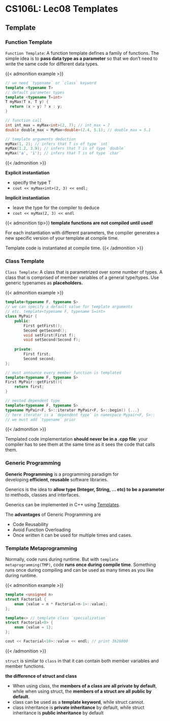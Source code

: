 # CS106L: Lec08 Templates


<!--more-->

<meta name="referrer" content="no-referrer" />


## Template

### Function Template

`Function Template`: A function template defines a family of functions. The simple idea is to **pass data type as a parameter** so that we don’t need to write the same code for different data types.

{{< admonition example >}}
```cpp
// we need `typename` or `class` keyword 
template <typename T>
// default parameter types
template <typename T=int>
T myMax(T x, T y) {
  return (x > y) ? x : y;
}

// function call
int int_max = myMax<int>(2, 7); // int_max = 7
double double_max = MyMax<double>(2.4, 5.1); // double_max = 5.1

// template arguments deduction
myMax(1, 2); // infers that T is of type `int`
myMax(1.2, 3.9); // infers that T is of type `double`
myMax('a', 'i'); // infers that T is of type `char`
```
{{< /admonition >}}

**Explicit instantiation**

- specify the type T
- `cout << myMax<int>(2, 3) << endl;`

**Implicit instantiation**

- leave the type for the compiler to deduce
- `cout << myMax(2, 3) << endl`

{{< admonition tip>}}
**template functions are not compiled until used!**

For each instantiation with different parameters, the compiler generates a new specific version of your template at compile time.

Template code is instantiated at compile time.
{{< /admonition >}}


### Class Template 

`Class Template`: A class that is parametrized over some number of types. A class that is comprised of member variables of a general type/types. Use generic typenames as **placeholders.**

{{< admonition example >}}
```cpp
template<typename F, typename S>
// we can specify a default value for template arguments
// etc. template<typename F, typename S=int>
class MyPair {
	public:
		First getFirst();
		Second getSecond();
		void setFirst(First f);
		void setSecond(Second f);
 
	private:
		First first;
		Second second;
};

// must announce every member function is templated
template<typename F, typename S>
First MyPair::getFirst(){
	return first;
}

// nested dependent type 
template<typename F, typename S>
typename MyPair<F, S>::iterator MyPair<F, S>::begin() {...}
// here iterator is a `dependent type` in namespace Mypair<F, S>::
// we must add `typename` prior
```
{{< /admonition >}}

Templated code implementation **should never be in a .cpp file**: your compiler has to see them at the same time as it sees the code that calls them.

### Generic Programming

**Generic Programming** is a programming paradigm for developing **efficient**, **reusable** software libraries.

Generics is the idea to **allow type (Integer, String, … etc) to be a parameter** to methods, classes and interfaces.

Generics can be implemented in C++ using [Templates](https://www.geeksforgeeks.org/templates-cpp/).

The **advantages** of Generic Programming are

- Code Reusability
- Avoid Function Overloading
- Once written it can be used for multiple times and cases.

### Template Metaprogramming

Normally, code runs during runtime. But with `template metaprogramming(TMP)`, code **runs once during compile time**. Something runs once during compiling and can be used as many times as you like during runtime.

{{< admonition example >}}
```cpp
template <unsigned n>
struct Factorial {
	enum {value = n * Factorial<n-1>::value};
};

template<> // template class `specialization`
struct Factorial<0> {
	enum {value = 1};
};

cout << Factorial<10>::value << endl; // print 3628800
```
{{< /admonition >}}

`struct` is similar to `class` in that it can contain both member variables and member functions.

**the difference of struct and class**

- When using class, the **members of a class are all private by default**, while when using struct, the **members of a struct are all public by default**.
- class can be used as a **template keyword**, while struct cannot.
- class inheritance is **private inheritance** by default, while struct inheritance is **public inheritance** by default

